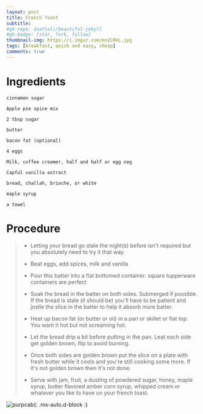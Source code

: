 ```yaml
---
layout: post
title: French Toast
subtitle: 
#gh-repo: daattali/beautiful-jekyll
#gh-badge: [star, fork, follow]
thumbnail-img: https://i.imgur.com/mn2CRkL.jpg
tags: [breakfast, quick and easy, cheap]
comments: true
--- 
```



# Ingredients

    cinnamon sugar

    Apple pie spice mix

    2 tbsp sugar

    butter

    bacon fat (optional)

    4 eggs

    Milk, coffee creamer, half and half or egg nog

    Capful vanilla extract

    bread, challah, brioche, or white

    maple syrup

    a towel

# Procedure
> -  Letting your bread go stale the night(s) before isn't required but you absolutely need to try it that way.
> 
> -  Beat eggs, add spices, milk and vanilla
> 
> -  Pour this batter into a flat bottomed container. square tupperware containers are perfect
> 
> -  Soak the bread in the batter on both sides. Submerged if possible. If the bread is stale (it should be) you'll have to be patient and jostle the slice in the batter to help it absorb more batter. 
> 
> -  Heat up bacon fat (or butter or oil) in a pan or skillet or flat top. You want it hot but not screaming hot. 
> 
> -  Let the bread drip a bit before putting in the pan. Leat each side get golden brown, flip to avoid burning.
> 
> -  Once both sides are golden brown put the slice on a plate with fresh butter while it cools and you're still cooking some more. If it's not golden brown then it's not done. 
> 
> -  Serve with jam, fruit, a dusting of powdered sugar, honey, maple syrup, butter flavored amber corn syrup, whipped cream or whatever you like to have on your french toast.  



![purpcab](https://i.imgur.com/mn2CRkL.jpg){: .mx-auto.d-block :}
